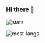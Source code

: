 ### Hi there 👋
![stats](https://github-readme-stats.vercel.app/api?username=Abhi9935&show_icons=true&hide_title=true&count_private=true&theme=radical)


![most-langs](https://github-readme-stats.vercel.app/api/top-langs/?username=Abhi9935&hide=javascript,html&theme=radical&layout=compact)


<!--
**Abhi9935/Abhi9935** is a ✨ _special_ ✨ repository because its `README.md` (this file) appears on your GitHub profile.

Here are some ideas to get you started:

- 🔭 I’m currently working on ...
- 🌱 I’m currently learning ...
- 👯 I’m looking to collaborate on ...
- 🤔 I’m looking for help with ...
- 💬 Ask me about ...
- 📫 How to reach me: ...
- 😄 Pronouns: ...
- ⚡ Fun fact: ...
-->
